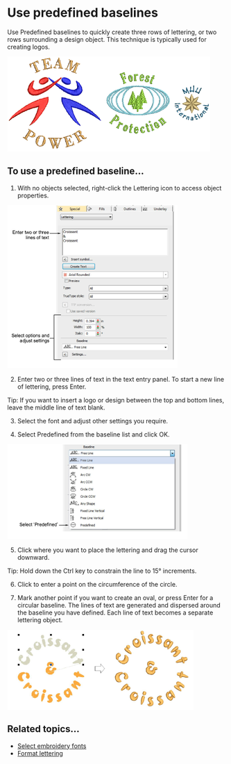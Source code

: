 # Use predefined baselines

Use Predefined baselines to quickly create three rows of lettering, or two rows surrounding a design object. This technique is typically used for creating logos.

![lettering_create00083.png](assets/lettering_create00083.png)

## To use a predefined baseline...

1. With no objects selected, right-click the Lettering icon to access object properties.

![lettering_create00084.png](assets/lettering_create00084.png)

2. Enter two or three lines of text in the text entry panel. To start a new line of lettering, press Enter.

Tip: If you want to insert a logo or design between the top and bottom lines, leave the middle line of text blank.

3. Select the font and adjust other settings you require.

4. Select Predefined from the baseline list and click OK.

![lettering_create00087.png](assets/lettering_create00087.png)

5. Click where you want to place the lettering and drag the cursor downward.

Tip: Hold down the Ctrl key to constrain the line to 15° increments.

6. Click to enter a point on the circumference of the circle.

7. Mark another point if you want to create an oval, or press Enter for a circular baseline. The lines of text are generated and dispersed around the baseline you have defined. Each line of text becomes a separate lettering object.

![lettering_create00090.png](assets/lettering_create00090.png)

## Related topics...

- [Select embroidery fonts](Select_embroidery_fonts)
- [Format lettering](Format_lettering)
